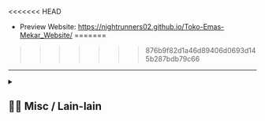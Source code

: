 <<<<<<< HEAD
- Preview Website: https://nightrunners02.github.io/Toko-Emas-Mekar_Website/
=======

>>>>>>> 876b9f82d1a46d89406d0693d145b287bdb79c66
---
<details> 
  <summary>
  <h2> ⛓️‍💥 Misc / Lain-lain</h2> 
  </summary>

<p>
<div align="center">
<h3>
  🗣️ Powered By:
</h3>
<img src="https://awesome-svg.vercel.app/card/card_2?name=NightRunners02&summary=Newbie%20Developer&style=nameColor:rgba(223,255,0,1);summaryColor:rgba(57,255,20,1);backgroundColor:rgba(0,0,0,1);" />

---
<h3>
  🌠 Starred:
</h3>
  
[![Stargazers repo roster for @NightRunners02/](https://reporoster.com/stars/NightRunners02/Toko-Emas-Mekar_Website)](https://github.com/NightRunners02/Toko-Emas-Mekar_Website/stargazers)

---
<h3>
  🪐 Forked:
</h3>

[![Forkers repo roster for @NightRunners02/](https://reporoster.com/forks/NightRunners02/Toko-Emas-Mekar_Website)](https://github.com/NightRunners02/Toko-Emas-Mekar_Website/network/members)

---
<h3>
  💫 Star History:
</h3>

[![Star History Chart](https://api.star-history.com/svg?repos=NightRunners02/Toko-Emas-Mekar_Website&type=Date)](https://star-history.com/#NightRunners02/Toko-Emas-Mekar_Website&Date)

</p>
</div>
</details>
